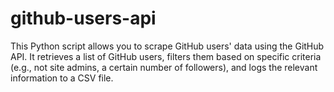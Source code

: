 # github-users-api
This Python script allows you to scrape GitHub users' data using the GitHub API. It retrieves a list of GitHub users, filters them based on specific criteria (e.g., not site admins, a certain number of followers), and logs the relevant information to a CSV file.
